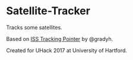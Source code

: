 # Satellite-Tracker
Tracks some satellites.

Based on [ISS Tracking Pointer](https://github.com/gradyh/ISS-Tracking-Pointer) by @gradyh.

Created for UHack 2017 at University of Hartford.
